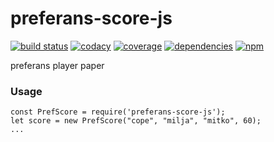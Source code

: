 # preferans-score-js
[![build status](https://img.shields.io/travis/cope/preferans-score-js.svg?branch=master)](https://travis-ci.org/cope/preferans-score-js)
[![codacy](https://img.shields.io/codacy/grade/53dbe60afded44a2994cc230c32f92fb.svg)](https://www.codacy.com/project/cope/preferans-score-js/dashboard)
[![coverage](https://img.shields.io/coveralls/github/cope/preferans-score-js/master.svg)](https://coveralls.io/github/cope/preferans-score-js?branch=master)
[![dependencies](https://david-dm.org/cope/preferans-score-js.svg)](https://www.npmjs.com/package/preferans-score-js)
[![npm](https://img.shields.io/npm/dt/preferans-score-js.svg)](https://www.npmjs.com/package/preferans-score-js)

preferans player paper

### Usage

    const PrefScore = require('preferans-score-js');
    let score = new PrefScore("cope", "milja", "mitko", 60);
    ...